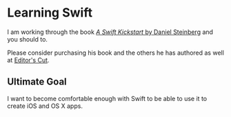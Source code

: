 # Learning Swift
I am working through the book [*A Swift Kickstart* by Daniel Steinberg](https://itunes.apple.com/us/book/a-swift-kickstart/id891801923?mt=11 "A Swift Kickstart in the iBooks Store") and you should to.

Please consider purchasing his book and the others he has authored as well at [Editor's Cut](http://editorscut.com "Editor's Cut Homepage").

## Ultimate Goal
I want to become comfortable enough with Swift to be able to use it to create iOS and OS X apps.